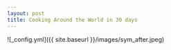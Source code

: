 ```yaml
---
layout: post
title: Cooking Around the World in 30 days
---
```


![_config.yml]({{ site.baseurl }}/images/sym_after.jpeg)
